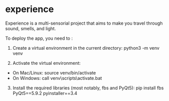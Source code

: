 # experience
Experience is a multi-sensorial project that aims to make you travel through sound, smells, and light.

To deploy the app, you need to :

1) Create a virtual environment in the current directory:
    python3 -m venv venv

2) Activate the virtual environment:
- On Mac/Linux:
    source venv/bin/activate
- On Windows:
    call venv\scripts\activate.bat

3) Install the required libraries (most notably, fbs and PyQt5):
    pip install fbs PyQt5==5.9.2 pyinstaller==3.4
